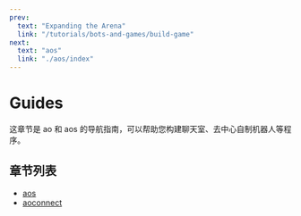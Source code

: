 ```yaml
---
prev:
  text: "Expanding the Arena"
  link: "/tutorials/bots-and-games/build-game"
next:
  text: "aos"
  link: "./aos/index"
---
```


# Guides


这章节是 ao 和 aos 的导航指南，可以帮助您构建聊天室、去中心自制机器人等程序。

## 章节列表

- [aos](aos/index)
- [aoconnect](aoconnect/aoconnect)
